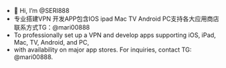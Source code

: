 - 👋 Hi, I’m @SERI888
- 专业搭建VPN 开发APP包含IOS  ipad Mac TV  Android  PC支持各大应用商店 联系方式TG：@mari00888
-  To professionally set up a VPN and develop apps supporting iOS, iPad, Mac, TV, Android, and PC,
-   with availability on major app stores. For inquiries, contact TG: @mari00888.

<!---
SERI888/SERI888 is a ✨ special ✨ repository because its `README.md` (this file) appears on your GitHub profile.
You can click the Preview link to take a look at your changes.
--->
